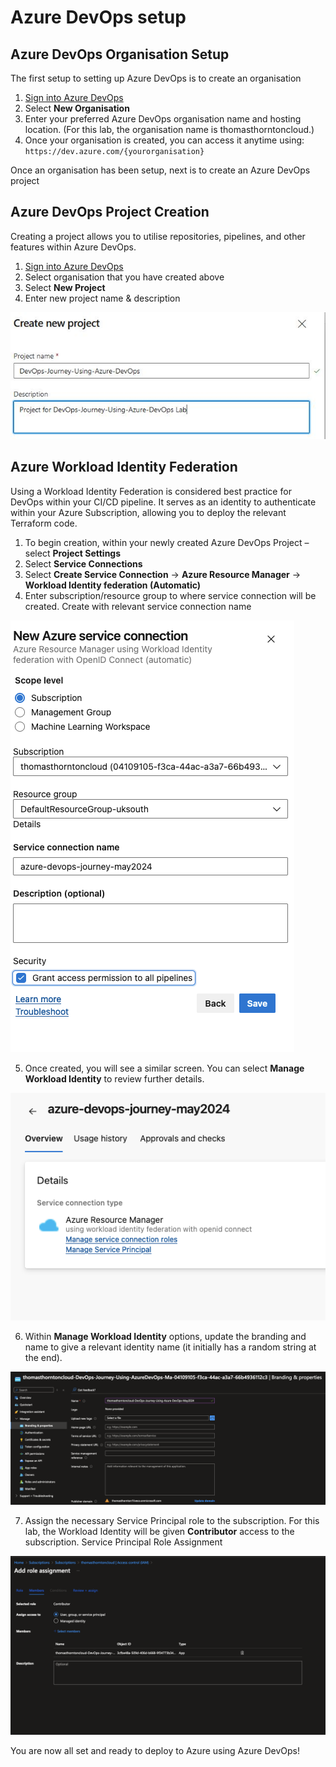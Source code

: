 # Azure DevOps setup

## Azure DevOps Organisation Setup
The first setup to setting up Azure DevOps is to create an organisation

1. [Sign into Azure DevOps](https://go.microsoft.com/fwlink/?LinkId=307137)
2. Select **New Organisation**
3. Enter your preferred Azure DevOps organisation name and hosting location. (For this lab, the organisation name is thomasthorntoncloud.)
4. Once your organisation is created, you can access it anytime using:
`https://dev.azure.com/{yourorganisation}`

Once an organisation has been setup, next is to create an Azure DevOps project

## Azure DevOps Project Creation
Creating a project allows you to utilise repositories, pipelines, and other features within Azure DevOps.

1. [Sign into Azure DevOps](https://go.microsoft.com/fwlink/?LinkId=307137)
2. Select organisation that you have created above
3. Select **New Project**
4. Enter new project name & description

![](images/azure-devops-project-creation.png)

## Azure Workload Identity Federation
Using a Workload Identity Federation is considered best practice for DevOps within your CI/CD pipeline. It serves as an identity to authenticate within your Azure Subscription, allowing you to deploy the relevant Terraform code.

1. To begin creation, within your newly created Azure DevOps Project – select **Project Settings**
2. Select **Service Connections**
3. Select **Create Service Connection** -> **Azure Resource Manager** -> **Workload Identity federation (Automatic)**
4. Enter subscription/resource group to where service connection will be created. Create with relevant service connection name

![](images/azure-devops-workload-identity.png)

5. Once created, you will see a similar screen. You can select **Manage Workload Identity** to review further details.

![](images/azure-devops-workload-identity-2.png)

6. Within **Manage Workload Identity** options, update the branding and name to give a relevant identity name (it initially has a random string at the end).

![](images/azure-devops-workload-identity-3.png)

7. Assign the necessary Service Principal role to the subscription. For this lab, the Workload Identity will be given **Contributor** access to the subscription.
Service Principal Role Assignment

![](images/azure-devops-workload-identity-4.png)

You are now all set and ready to deploy to Azure using Azure DevOps!